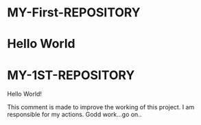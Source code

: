 
# MY-First-REPOSITORY
Hello World
=======
# MY-1ST-REPOSITORY
Hello World!

This comment is made to improve the working of this project.
I am responsible for my actions.
Godd work...go on..
